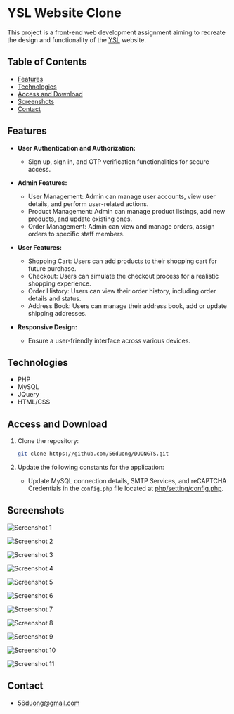 # YSL Website Clone

This project is a front-end web development assignment aiming to recreate the design and functionality of the [YSL](https://www.ysl.com) website.

## Table of Contents

- [Features](#features)
- [Technologies](#technologies)
- [Access and Download](#access-and-download)
- [Screenshots](#screenshots)
- [Contact](#contact)

## Features

- **User Authentication and Authorization:**
  - Sign up, sign in, and OTP verification functionalities for secure access.
  
- **Admin Features:**
  - User Management: Admin can manage user accounts, view user details, and perform user-related actions.
  - Product Management: Admin can manage product listings, add new products, and update existing ones.
  - Order Management: Admin can view and manage orders, assign orders to specific staff members.

- **User Features:**
  - Shopping Cart: Users can add products to their shopping cart for future purchase.
  - Checkout: Users can simulate the checkout process for a realistic shopping experience.
  - Order History: Users can view their order history, including order details and status.
  - Address Book: Users can manage their address book, add or update shipping addresses.

- **Responsive Design:**
  - Ensure a user-friendly interface across various devices.

## Technologies

- PHP
- MySQL
- JQuery
- HTML/CSS

## Access and Download

1. Clone the repository:
   ```sh
   git clone https://github.com/56duong/DUONGTS.git

2. Update the following constants for the application:

    - Update MySQL connection details, SMTP Services, and reCAPTCHA Credentials in the `config.php` file located at [php/setting/config.php](https://github.com/56duong/DUONGTS/blob/master/php/setting/config.php).

## Screenshots

![Screenshot 1](https://github.com/56duong/DUONGTS/blob/master/images/readme/ysl-project-1.png)

![Screenshot 2](https://github.com/56duong/DUONGTS/blob/master/images/readme/ysl-project-2.png)

![Screenshot 3](https://github.com/56duong/DUONGTS/blob/master/images/readme/ysl-project-3.png)

![Screenshot 4](https://github.com/56duong/DUONGTS/blob/master/images/readme/ysl-project-4.png)

![Screenshot 5](https://github.com/56duong/DUONGTS/blob/master/images/readme/ysl-project-5.png)

![Screenshot 6](https://github.com/56duong/DUONGTS/blob/master/images/readme/ysl-project-6.png)

![Screenshot 7](https://github.com/56duong/DUONGTS/blob/master/images/readme/ysl-project-7.png)

![Screenshot 8](https://github.com/56duong/DUONGTS/blob/master/images/readme/ysl-project-8.png)

![Screenshot 9](https://github.com/56duong/DUONGTS/blob/master/images/readme/ysl-project-9.png)

![Screenshot 10](https://github.com/56duong/DUONGTS/blob/master/images/readme/ysl-project-10.png)

![Screenshot 11](https://github.com/56duong/DUONGTS/blob/master/images/readme/ysl-project-11.png)

## Contact

- 56duong@gmail.com
